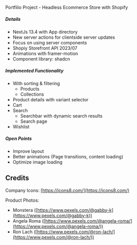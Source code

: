 Portfilio Project - Headless Ecommerce Store with Shopify

##### **Details**

* NextJs 13.4 with App directory
* New server actions for clientside server updates
* Focus on using server components
* Shopiy Storefront API 2023/07
* Animations with framer-motion
* Component library: shadcn

##### **Implemented Functionality**

* With sorting & filtering
  * Products
  * Collections
* Product details with variant selector
* Cart
* Search
  * Searchbar with dynamic search results
  * Search page
* Wishlist

##### **Open Points**

* Improve layout
* Better animations (Page transitions, content loading)
* Optimize image loading

## Credits

Company Icons: [https://icons8.com/](https://icons8.com/)

Product Photos:

* Monstera ([https://www.pexels.com/@gabby-k](https://www.pexels.com/@gabby-k))
* Angela Roma ([https://www.pexels.com/@angela-roma/](https://www.pexels.com/@angela-roma/))
* Ron Lach ([https://www.pexels.com/@ron-lach/](https://www.pexels.com/@ron-lach/))
